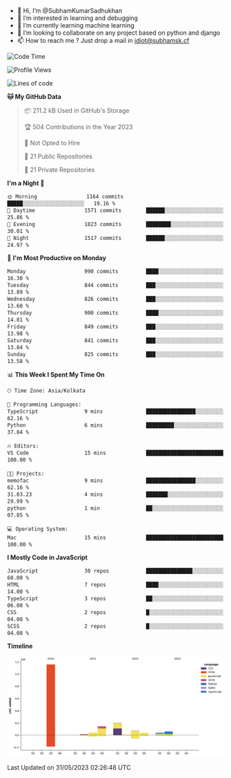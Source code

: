 - 👋 Hi, I’m @SubhamKumarSadhukhan
- 👀 I’m interested in learning and debugging
- 🌱 I’m currently learning machine learning
- 💞️ I’m looking to collaborate on any project based on python and django
- 📫 How to reach me ?
      Just drop a mail in idiot@subhamsk.cf

<!---
SubhamKumarSadhukhan/SubhamKumarSadhukhan is a ✨ special ✨ repository because its `README.md` (this file) appears on your GitHub profile.
You can click the Preview link to take a look at your changes.
--->


<!--START_SECTION:waka-->
![Code Time](http://img.shields.io/badge/Code%20Time-1%2C212%20hrs%2057%20mins-blue)

![Profile Views](http://img.shields.io/badge/Profile%20Views-24-blue)

![Lines of code](https://img.shields.io/badge/From%20Hello%20World%20I%27ve%20Written-1.8%20million%20lines%20of%20code-blue)

**🐱 My GitHub Data** 

> 📦 211.2 kB Used in GitHub's Storage 
 > 
> 🏆 504 Contributions in the Year 2023
 > 
> 🚫 Not Opted to Hire
 > 
> 📜 21 Public Repositories 
 > 
> 🔑 21 Private Repositories 
 > 
**I'm a Night 🦉** 

```text
🌞 Morning                1164 commits        █████░░░░░░░░░░░░░░░░░░░░   19.16 % 
🌆 Daytime                1571 commits        ██████░░░░░░░░░░░░░░░░░░░   25.86 % 
🌃 Evening                1823 commits        ████████░░░░░░░░░░░░░░░░░   30.01 % 
🌙 Night                  1517 commits        ██████░░░░░░░░░░░░░░░░░░░   24.97 % 
```
📅 **I'm Most Productive on Monday** 

```text
Monday                   990 commits         ████░░░░░░░░░░░░░░░░░░░░░   16.30 % 
Tuesday                  844 commits         ███░░░░░░░░░░░░░░░░░░░░░░   13.89 % 
Wednesday                826 commits         ███░░░░░░░░░░░░░░░░░░░░░░   13.60 % 
Thursday                 900 commits         ████░░░░░░░░░░░░░░░░░░░░░   14.81 % 
Friday                   849 commits         ███░░░░░░░░░░░░░░░░░░░░░░   13.98 % 
Saturday                 841 commits         ███░░░░░░░░░░░░░░░░░░░░░░   13.84 % 
Sunday                   825 commits         ███░░░░░░░░░░░░░░░░░░░░░░   13.58 % 
```


📊 **This Week I Spent My Time On** 

```text
🕑︎ Time Zone: Asia/Kolkata

💬 Programming Languages: 
TypeScript               9 mins              ████████████████░░░░░░░░░   62.16 % 
Python                   6 mins              █████████░░░░░░░░░░░░░░░░   37.84 % 

🔥 Editors: 
VS Code                  15 mins             █████████████████████████   100.00 % 

🐱‍💻 Projects: 
memofac                  9 mins              ████████████████░░░░░░░░░   62.16 % 
31.03.23                 4 mins              ███████░░░░░░░░░░░░░░░░░░   29.99 % 
python                   1 min               ██░░░░░░░░░░░░░░░░░░░░░░░   07.85 % 

💻 Operating System: 
Mac                      15 mins             █████████████████████████   100.00 % 
```

**I Mostly Code in JavaScript** 

```text
JavaScript               30 repos            ███████████████░░░░░░░░░░   60.00 % 
HTML                     7 repos             ████░░░░░░░░░░░░░░░░░░░░░   14.00 % 
TypeScript               3 repos             ██░░░░░░░░░░░░░░░░░░░░░░░   06.00 % 
CSS                      2 repos             █░░░░░░░░░░░░░░░░░░░░░░░░   04.00 % 
SCSS                     2 repos             █░░░░░░░░░░░░░░░░░░░░░░░░   04.00 % 
```



**Timeline**

![Lines of Code chart](https://raw.githubusercontent.com/SubhamKumarSadhukhan/SubhamKumarSadhukhan/main/assets/bar_graph.png)


 Last Updated on 31/05/2023 02:26:48 UTC
<!--END_SECTION:waka-->
